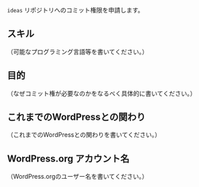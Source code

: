 `ideas` リポジトリへのコミット権限を申請します。

## スキル

（可能なプログラミング言語等を書いてください。）

## 目的

（なぜコミット権が必要なのかをなるべく具体的に書いてください。）

## これまでのWordPressとの関わり

（これまでのWordPressとの関わりを書いてください。）

## WordPress.org アカウント名

（WordPress.orgのユーザー名を書いてください。）